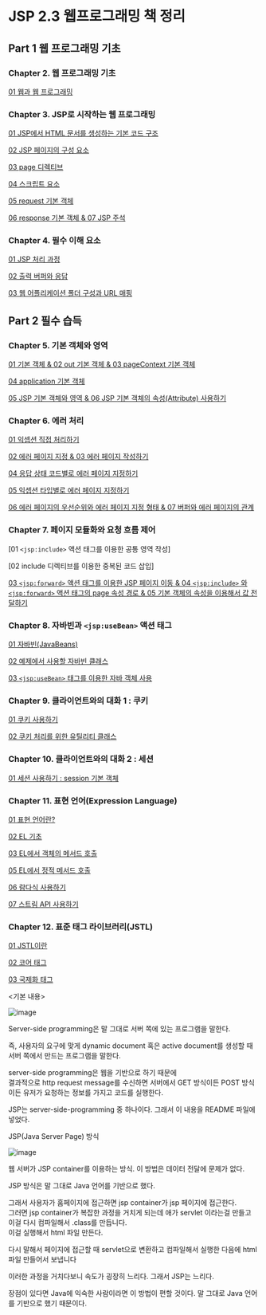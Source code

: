 # JSP 2.3 웹프로그래밍 책 정리

## Part 1 웹 프로그래밍 기초

### Chapter 2. 웹 프로그래밍 기초
[01 웹과 웹 프로그래밍](/JSP/chapter2/01웹과웹프로그래밍.md)

### Chapter 3. JSP로 시작하는 웹 프로그래밍

[01 JSP에서 HTML 문서를 생성하는 기본 코드 구조](/JSP/chapter3/01JSP에서HTML문서생성하는기본코드구조.md)

[02 JSP 페이지의 구성 요소](/JSP/chapter3/02JSP페이지구성요소.md)

[03 page 디렉티브](/JSP/chapter3/03page디렉티브.md)

[04 스크립트 요소](/JSP/chapter3/04스크립트요소.md)

[05 request 기본 객체](/JSP/chapter3/05request기본객체.md)

[06 response 기본 객체 & 07 JSP 주석](/JSP/chapter3/06response기본객체&07JSP주석.md)

### Chapter 4. 필수 이해 요소

[01 JSP 처리 과정](/JSP/chapter4/01JSP처리과정.md)

[02 출력 버퍼와 응답](/JSP/chapter4/02출력버퍼와응답.md)

[03 웹 어플리케이션 폴더 구성과 URL 매핑](/JSP/chapter4/03웹애플리케이션폴더구성과URL매핑.md)


## Part 2 필수 습득

### Chapter 5. 기본 객체와 영역

[01 기본 객체 & 02 out 기본 객체 & 03 pageContext 기본 객체](/JSP/chapter5/01기본객체&02out기본객체&03pageContext기본객체.md)

[04 application 기본 객체](/JSP/chapter5/04application기본객체.md)

[05 JSP 기본 객체와 영역 & 06 JSP 기본 객체의 속성(Attribute) 사용하기](/JSP/chapter5/05JSP기본객체와영역&06JSP기본객체속성.md)

### Chapter 6. 에러 처리

[01 익셉션 직접 처리하기](/JSP/chapter6/01익셉션직접처리.md)

[02 에러 페이지 지정 & 03 에러 페이지 작성하기](/JSP/chapter6/02에러페이지지정&03에러페이지작성.md)

[04 응답 상태 코드별로 에러 페이지 지정하기](/JSP/chapter6/04응답상태코드별에러페이지지정.md)

[05 익셉션 타입별로 에러 페이지 지정하기](/JSP/chapter6/05Exception타입별에러페이지지정.md)

[06 에러 페이지의 우선순위와 에러 페이지 지정 형태 & 07 버퍼와 에러 페이지의 관계](/JSP/chapter6/06에러페이지우선순위와에러페이지지정형태&07버퍼와에러페이지의관계.md)

### Chapter 7. 페이지 모듈화와 요청 흐름 제어

[01 `<jsp:include>` 액션 태그를 이용한 공통 영역 작성]

[02 include 디렉티브를 이용한 중복된 코드 삽입]

[03 `<jsp:forward>` 액션 태그를 이용한 JSP 페이지 이동 & 04 `<jsp:include>` 와 `<jsp:forward>` 액션 태그의 page 속성 경로 & 05 기본 객체의 속성을 이용해서 값 전달하기](/JSP/chapter7/03jsp_forward액션태그를이용한JSP페이지이동&05기본객체의속성을이용해서값전달.md)


### Chapter 8. 자바빈과 `<jsp:useBean>` 액션 태그

[01 자바빈(JavaBeans)](/JSP/chapter8/01자바빈(JavaBeans).md)

[02 예제에서 사용할 자바빈 클래스](/JSP/chapter8/02예제로쓸자바빈클래스.md)

[03 `<jsp:useBean>` 태그를 이용한 자바 객체 사용](/JSP/chapter8/03jsp_useBean태그를사용한자바객체.md)

### Chapter 9. 클라이언트와의 대화 1 : 쿠키

[01 쿠키 사용하기](/JSP/chapter9/01쿠키사용하기.md)

[02 쿠키 처리를 위한 유틸리티 클래스](/JSP/chapter9/02쿠키처리를위한유틸리티클래스.md)

### Chapter 10. 클라이언트와의 대화 2 : 세션

[01 세션 사용하기 : session 기본 객체](/JSP/chapter10/01세션사용하기_seesion기본객체.md)

### Chapter 11. 표현 언어(Expression Language)

[01 표현 언어란?](/JSP/chapter11/01표현언어.md)

[02 EL 기초](/JSP/chapter11/02EL기초.md)

[03 EL에서 객체의 메서드 호출](/JSP/chapter11/03EL에서객체의메서드호출.md)

[05 EL에서 정적 메서드 호출](/JSP/chapter11/05EL에서정적메서드호출.md)

[06 람다식 사용하기](/JSP/chapter11/06람다식사용하기.md)

[07 스트림 API 사용하기](/JSP/chapter11/07스트림API사용.md)

### Chapter 12. 표준 태그 라이브러리(JSTL)

[01 JSTL이란](/JSP/chapter12/01JSTL이란.md)

[02 코어 태그](/JSP/chapter12/02코어태그.md)

[03 국제화 태그](/JSP/chapter12/03국제화태그.md)

<기본 내용> 

![image](https://user-images.githubusercontent.com/64796257/148363964-96783ee3-42d8-4886-bb2d-3d422d4800b8.png)

Server-side programming은 말 그대로 서버 쪽에 있는 프로그램을 말한다.

즉, 사용자의 요구에 맞게 dynamic document 혹은 active document를 생성할 때 서버 쪽에서 만드는 프로그램을 말한다.

server-side programming은 웹을 기반으로 하기 때문에  
결과적으로 http request message를 수신하면 서버에서 GET 방식이든 POST 방식이든 유저가 요청하는 정보를 가지고 코드를 실행한다.

JSP는 server-side-programming 중 하나이다. 그래서 이 내용을 README 파일에 넣었다.

JSP(Java Server Page) 방식 

![image](https://user-images.githubusercontent.com/64796257/148364167-751cc4ca-995c-434d-b651-35017c878d38.png)

웹 서버가 JSP container를 이용하는 방식. 이 방법은 데이터 전달에 문제가 없다.

JSP 방식은 말 그대로 Java 언어를 기반으로 했다.

그래서 사용자가 홈페이지에 접근하면 jsp container가 jsp 페이지에 접근한다.  
그러면 jsp container가 복잡한 과정을 거치게 되는데 애가 servlet 이라는걸 만들고 이걸 다시 컴파일해서 .class를 만듭니다.  
이걸 실행해서 html 파일 만든다. 

다시 말해서 페이지에 접근할 때 servlet으로 변환하고 컴파일해서 실행한 다음에 html 파일 만들어서 보냅니다

이러한 과정을 거치다보니 속도가 굉장히 느리다. 그래서 JSP는 느리다.

장점이 있다면 Java에 익숙한 사람이라면 이 방법이 편할 것이다. 말 그대로 Java 언어를 기반으로 했기 때문이다.
